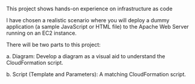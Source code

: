 This project shows hands-on experience on infrastructure as code

I have chosen a realistic scenario where you will deploy a dummy application (a sample JavaScript or HTML file) to the Apache Web Server running on an EC2 instance.

There will be two parts to this project:

a. Diagram: Develop a diagram as a visual aid to understand the CloudFormation script.

b. Script (Template and Parameters): A matching CloudFormation script.
